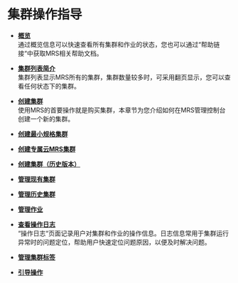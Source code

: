 # 集群操作指导<a name="ZH-CN_TOPIC_0025681212"></a>

-   **[概览](概览.md)**  
通过概览信息可以快速查看所有集群和作业的状态，您也可以通过“帮助链接“中获取MRS相关帮助文档。
-   **[集群列表简介](集群列表简介.md)**  
集群列表显示MRS所有的集群，集群数量较多时，可采用翻页显示，您可以查看任何状态下的集群。
-   **[创建集群](创建集群.md)**  
使用MRS的首要操作就是购买集群，本章节为您介绍如何在MRS管理控制台创建一个新的集群。
-   **[创建最小规格集群](创建最小规格集群.md)**  

-   **[创建专属云MRS集群](创建专属云MRS集群.md)**  

-   **[创建集群（历史版本）](创建集群（历史版本）.md)**  

-   **[管理现有集群](管理现有集群.md)**  

-   **[管理历史集群](管理历史集群.md)**  

-   **[管理作业](管理作业.md)**  

-   **[查看操作日志](查看操作日志.md)**  
“操作日志“页面记录用户对集群和作业的操作信息。日志信息常用于集群运行异常时的问题定位，帮助用户快速定位问题原因，以便及时解决问题。
-   **[管理集群标签](管理集群标签.md)**  

-   **[引导操作](引导操作.md)**  


